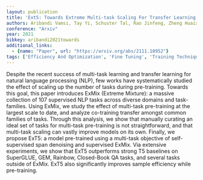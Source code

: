 ```yaml
---
layout: publication
title: 'Ext5: Towards Extreme Multi-task Scaling For Transfer Learning'
authors: Aribandi Vamsi, Tay Yi, Schuster Tal, Rao Jinfeng, Zheng Huaixiu Steven, Mehta Sanket Vaibhav, Zhuang Honglei, Tran Vinh Q., Bahri Dara, Ni Jianmo, Gupta Jai, Hui Kai, Ruder Sebastian, Metzler Donald
conference: "Arxiv"
year: 2021
bibkey: aribandi2021towards
additional_links:
  - {name: "Paper", url: "https://arxiv.org/abs/2111.10952"}
tags: ['Efficiency And Optimization', 'Fine Tuning', 'Training Techniques']
---
```

Despite the recent success of multi-task learning and transfer learning for natural language processing (NLP), few works have systematically studied the effect of scaling up the number of tasks during pre-training. Towards this goal, this paper introduces ExMix (Extreme Mixture): a massive collection of 107 supervised NLP tasks across diverse domains and task-families. Using ExMix, we study the effect of multi-task pre-training at the largest scale to date, and analyze co-training transfer amongst common families of tasks. Through this analysis, we show that manually curating an ideal set of tasks for multi-task pre-training is not straightforward, and that multi-task scaling can vastly improve models on its own. Finally, we propose ExT5: a model pre-trained using a multi-task objective of self-supervised span denoising and supervised ExMix. Via extensive experiments, we show that ExT5 outperforms strong T5 baselines on SuperGLUE, GEM, Rainbow, Closed-Book QA tasks, and several tasks outside of ExMix. ExT5 also significantly improves sample efficiency while pre-training.
